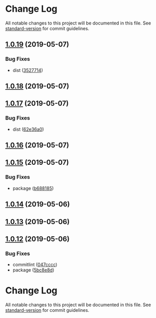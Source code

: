 # Change Log

All notable changes to this project will be documented in this file. See [standard-version](https://github.com/conventional-changelog/standard-version) for commit guidelines.

<a name="1.0.19"></a>
## [1.0.19](https://github.com/Controlla/controlla-postinstall/compare/v1.0.18...v1.0.19) (2019-05-07)


### Bug Fixes

* dist ([3527714](https://github.com/Controlla/controlla-postinstall/commit/3527714))



<a name="1.0.18"></a>
## [1.0.18](https://github.com/Controlla/controlla-postinstall/compare/v1.0.17...v1.0.18) (2019-05-07)



<a name="1.0.17"></a>
## [1.0.17](https://github.com/Controlla/controlla-postinstall/compare/v1.0.16...v1.0.17) (2019-05-07)


### Bug Fixes

* dist ([62e36a0](https://github.com/Controlla/controlla-postinstall/commit/62e36a0))



<a name="1.0.16"></a>
## [1.0.16](https://github.com/Controlla/controlla-postinstall/compare/v1.0.15...v1.0.16) (2019-05-07)



<a name="1.0.15"></a>
## [1.0.15](https://github.com/Controlla/controlla-postinstall/compare/v1.0.14...v1.0.15) (2019-05-07)


### Bug Fixes

* package ([b688185](https://github.com/Controlla/controlla-postinstall/commit/b688185))



<a name="1.0.14"></a>
## [1.0.14](https://github.com/Controlla/controlla-postinstall/compare/v1.0.13...v1.0.14) (2019-05-06)



<a name="1.0.13"></a>
## [1.0.13](https://github.com/Controlla/controlla-postinstall/compare/v1.0.12...v1.0.13) (2019-05-06)



<a name="1.0.12"></a>
## [1.0.12](https://github.com/Controlla/controlla-postinstall/compare/v1.0.11...v1.0.12) (2019-05-06)


### Bug Fixes

* commitlint ([047cccc](https://github.com/Controlla/controlla-postinstall/commit/047cccc))
* package ([5bc8e8d](https://github.com/Controlla/controlla-postinstall/commit/5bc8e8d))



# Change Log

All notable changes to this project will be documented in this file. See [standard-version](https://github.com/conventional-changelog/standard-version) for commit guidelines.
